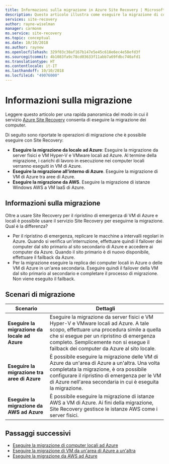 ```yaml
---
title: Informazioni sulla migrazione in Azure Site Recovery | Microsoft Docs
description: Questo articolo illustra come eseguire la migrazione di computer locali e di VM di Azure usando il servizio Azure Site Recovery.
services: site-recovery
author: rayne-wiselman
manager: carmonm
ms.service: site-recovery
ms.topic: conceptual
ms.date: 10/10/2018
ms.author: raynew
ms.openlocfilehash: 329f03c30af167b147e5e45c618e6ec4e58efd3f
ms.sourcegitcommit: 4b1083fa9c78cd03633f11abb7a69fdbc740afd1
ms.translationtype: HT
ms.contentlocale: it-IT
ms.lasthandoff: 10/10/2018
ms.locfileid: "49076000"
---
```

# <a name="about-migration"></a>Informazioni sulla migrazione

Leggere questo articolo per una rapida panoramica del modo in cui il servizio [Azure Site Recovery](site-recovery-overview.md) consenta di eseguire la migrazione dei computer. 

Di seguito sono riportate le operazioni di migrazione che è possibile eseguire con Site Recovery:

- **Eseguire la migrazione da locale ad Azure**: Eseguire la migrazione da server fisici e VM Hyper-V e VMware locali ad Azure. Al termine della migrazione, i carichi di lavoro in esecuzione nei computer locali verranno eseguiti in VM di Azure. 
- **Eseguire la migrazione all'interno di Azure**. Eseguire la migrazione di VM di Azure tra aree di Azure. 
- **Eseguire la migrazione da AWS**. Eseguire la migrazione di istanze Windows AWS a VM IaaS di Azure. 


## <a name="what-do-we-mean-by-migration"></a>Informazioni sulla migrazione

Oltre a usare Site Recovery per il ripristino di emergenza di VM di Azure e locali è possibile usare il servizio Site Recovery per eseguirne la migrazione. Qual è la differenza?

- Per il ripristino di emergenza, replicare le macchine a intervalli regolari in Azure. Quando si verifica un'interruzione, effettuare quindi il failover dei computer dal sito primario al sito secondario di Azure e accedere ai computer da Azure. Quando il sito primario è di nuovo disponibile, effettuare il failback da Azure.
- Per la migrazione eseguire la replica dei computer locali in Azure o delle VM di Azure in un'area secondaria. Eseguire quindi il failover della VM dal sito primario al secondario e completare il processo di migrazione. Non viene eseguito il failback.  


## <a name="migration-scenarios"></a>Scenari di migrazione

**Scenario** | **Dettagli**
--- | ---
**Eseguire la migrazione da locale ad Azure** | Eseguire la migrazione da server fisici e VM Hyper-V e VMware locali ad Azure. A tale scopo, effettuare una procedura simile a quella che si esegue per un ripristino di emergenza completo. Semplicemente non si esegue il failback dei computer da Azure al sito locale.
**Eseguire la migrazione tra aree di Azure** | È possibile eseguire la migrazione delle VM di Azure da un'area di Azure a un'altra. Una volta completata la migrazione, è ora possibile configurare il ripristino di emergenza per le VM di Azure nell'area secondaria in cui è eseguita la migrazione.
**Eseguire la migrazione da AWS ad Azure** | È possibile eseguire la migrazione di istanze AWS a VM di Azure. Ai fini della migrazione, Site Recovery gestisce le istanze AWS come i server fisici. 

## <a name="next-steps"></a>Passaggi successivi

- [Eseguire la migrazione di computer locali ad Azure](migrate-tutorial-on-premises-azure.md)
- [Eseguire la migrazione di VM da un'area di Azure a un'altra](azure-to-azure-tutorial-migrate.md)
- [Eseguire la migrazione da AWS ad Azure](migrate-tutorial-aws-azure.md)
